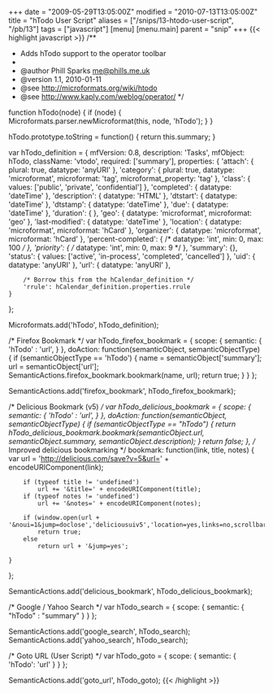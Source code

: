 +++
date = "2009-05-29T13:05:00Z"
modified = "2010-07-13T13:05:00Z"
title = "hTodo User Script"
aliases = ["/snips/13-htodo-user-script", "/pb/13"]
tags = ["javascript"]
[menu]
  [menu.main]
    parent = "snip"
+++
{{< highlight javascript >}}
/**
 * Adds hTodo support to the operator toolbar
 *
 * @author Phill Sparks <me@phills.me.uk>
 * @version 1.1, 2010-01-11
 * @see http://microformats.org/wiki/htodo
 * @see http://www.kaply.com/weblog/operator/
 */

function hTodo(node) {
    if (node) {
        Microformats.parser.newMicroformat(this, node, 'hTodo');
    }
}

hTodo.prototype.toString = function() {
    return this.summary;
}

var hTodo_definition = {
    mfVersion: 0.8,
    description: 'Tasks',
    mfObject: hTodo,
    className: 'vtodo',
    required: ['summary'],
    properties: {
        'attach': {
            plural: true,
            datatype: 'anyURI'
        },
        'category': {
            plural: true,
            datatype: 'microformat',
            microformat: 'tag',
            microformat_property: 'tag'
        },
        'class': {
            values: ['public', 'private', 'confidential']
        },
        'completed': {
            datatype: 'dateTime'
        },
        'description': {
            datatype: 'HTML'
        },
        'dtstart': {
            datatype: 'dateTime'
        },
        'dtstamp': {
            datatype: 'dateTime'
        },
        'due': {
            datatype: 'dateTime'
        },
        'duration': {
        },
        'geo': {
            datatype: 'microformat',
            microformat: 'geo'
        },
        'last-modified': {
            datatype: 'dateTime'
        },
        'location': {
            datatype: 'microformat',
            microformat: 'hCard'
        },
        'organizer': {
            datatype: 'microformat',
            microformat: 'hCard'
        },
        'percent-completed': {
            /* datatype: 'int', min: 0, max: 100 */
        },
        'priority': {
            /* datatype: 'int', min: 0, max: 9 */
        },
        'summary': {},
        'status': {
            values: ['active', 'in-process', 'completed', 'cancelled']
        },
        'uid': {
            datatype: 'anyURI'
        },
        'url': {
            datatype: 'anyURI'
        },

        /* Borrow this from the hCalendar_definition */
        'rrule': hCalendar_definition.properties.rrule
    }
};

Microformats.add('hTodo', hTodo_definition);

/* Firefox Bookmark */
var hTodo_firefox_bookmark = {
    scope: {
        semantic: {
            'hTodo' : 'url',
        }
    },
    doAction: function(semanticObject, semanticObjectType) {
        if (semanticObjectType == 'hTodo') {
            name = semanticObject['summary'];
            url = semanticObject['url'];
            SemanticActions.firefox_bookmark.bookmark(name, url);
            return true;
        }
    }
};

SemanticActions.add('firefox_bookmark', hTodo_firefox_bookmark);

/* Delicious Bookmark (v5) */
var hTodo_delicious_bookmark = {
    scope: {
        semantic: {
            'hTodo' : 'url',
        }
    },
    doAction: function(semanticObject, semanticObjectType) {
        if (semanticObjectType == "hTodo") {
            return hTodo_delicious_bookmark.bookmark(semanticObject.url, semanticObject.summary, semanticObject.description);
        }
        return false;
    },
    /* Improved delicious bookmarking */
    bookmark: function(link, title, notes) {
        var url = 'http://delicious.com/save?v=5&url=' + encodeURIComponent(link);

        if (typeof title != 'undefined')
            url += '&title=' + encodeURIComponent(title);
        if (typeof notes != 'undefined')
            url += '&notes=' + encodeURIComponent(notes);

        if (window.open(url + '&noui=1&jump=doclose','deliciousuiv5','location=yes,links=no,scrollbars=no,toolbar=no,width=550,height=550'))
            return true;
        else
            return url + '&jump=yes';

    }
};

SemanticActions.add('delicious_bookmark', hTodo_delicious_bookmark);

/* Google / Yahoo Search */
var hTodo_search = {
    scope: {
        semantic: {
            "hTodo" : "summary"
        }
    }
};

SemanticActions.add('google_search', hTodo_search);
SemanticActions.add('yahoo_search', hTodo_search);


/* Goto URL (User Script) */
var hTodo_goto = {
    scope: {
        semantic: {
            'hTodo': 'url'
        }
    }
};

SemanticActions.add('goto_url', hTodo_goto);
{{< /highlight >}}
